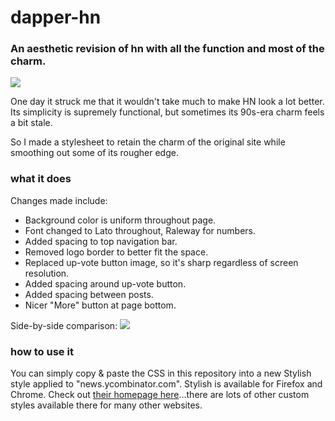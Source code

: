 # dapper-hn
### An aesthetic revision of hn with all the function and most of the charm.

![](http://i.imgur.com/yaeDBhQ.jpg)

One day it struck me that it wouldn't take much to make HN look a lot better. Its simplicity is supremely functional, but sometimes its 90s-era charm feels a bit stale.

So I made a stylesheet to retain the charm of the original site while smoothing out some of its rougher edge.

### what it does

Changes made include:
* Background color is uniform throughout page.
* Font changed to Lato throughout, Raleway for numbers.
* Added spacing to top navigation bar.
* Removed logo border to better fit the space.
* Replaced up-vote button image, so it's sharp regardless of screen resolution.
* Added spacing around up-vote button.
* Added spacing between posts.
* Nicer "More" button at page bottom.

Side-by-side comparison:
![](http://i.imgur.com/iVkU3pI.jpg)

### how to use it

You can simply copy & paste the CSS in this repository into a new Stylish style applied to "news.ycombinator.com". Stylish is available for Firefox and Chrome. Check out [their homepage here](https://userstyles.org/)...there are lots of other custom styles available there for many other websites.